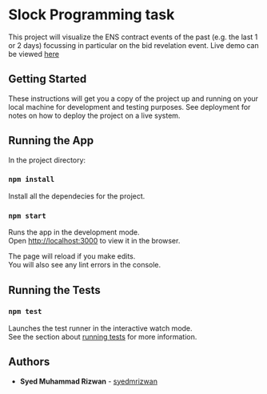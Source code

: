 # Slock Programming task

This project will visualize the ENS contract events of the past (e.g. the last 1 or 2 days) focussing in particular on the bid revelation event. Live demo can be viewed [here](https://slockprogrammingtask.netlify.com/)

## Getting Started

These instructions will get you a copy of the project up and running on your local machine for development and testing purposes. See deployment for notes on how to deploy the project on a live system.

## Running the App

In the project directory:

### `npm install`

Install all the dependecies for the project.

### `npm start`

Runs the app in the development mode.<br>
Open [http://localhost:3000](http://localhost:3000) to view it in the browser.

The page will reload if you make edits.<br>
You will also see any lint errors in the console.

## Running the Tests

### `npm test`

Launches the test runner in the interactive watch mode.<br>
See the section about [running tests](https://facebook.github.io/create-react-app/docs/running-tests) for more information.


## Authors

* **Syed Muhammad Rizwan** - [syedmrizwan](https://github.com/syedmrizwan)